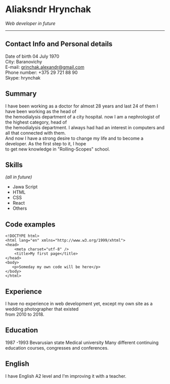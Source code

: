 # Aliaksndr Hrynchak #
*Web developer in future*

***

## Contact Info and Personal details ## 
  Date of birth 04 July 1970   
  City: Baranovichy  
  E-mail: grinchak.alexandr@gmail.com  
  Phone number: +375 29 721 88 90  
  Skype: hrynchak  
  
  ## Summary ##   
 I have been working as a doctor for almost 28 years and last 24 of them I have been working as the head of  
 the hemodialysis department of a city hospital. now I am a nephrologist of the highest category, head of  
 the hemodialysis department. I always had had an interest in computers and all that connected with them.  
 And now I have a strong desire to change my life and to become a developer. As the first step to it, I hope  
 to get new knowledge in "Rolling-Scopes" school.

## Skills ##
 *(all in future)* 
 * Jawa Script  
 * HTML  
 * CSS  
 * React 
 * Others
 
## Code examples ##
  ```
  <!DOCTYPE html>
  <html lang="en" xmlns="http://www.w3.org/1999/xhtml">
  <head>
      <meta charset="utf-8" />
      <title>My first page</title>
  </head>
  <body>
     <p>Someday my own code will be here</p>
  </body>
  </html>
  ```
## Experience ##
I have no experience in web development yet, except my own site as a wedding photographer that existed  
from 2010 to 2018.

## Education ##
1987 -1993 Bevarusian state Medical university
Many different continuing education courses, congresses and conferences.

## English ## 
I have English A2 level and I'm improving it with a teacher.  

